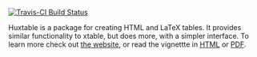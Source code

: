
[![Travis-CI Build Status](https://travis-ci.org/hughjonesd/huxtable.svg?branch=master)](https://travis-ci.org/hughjonesd/huxtable)

<!-- README.md is generated from README.Rmd. Please edit that file -->
Huxtable is a package for creating HTML and LaTeX tables. It provides similar functionality to xtable, but does more, with a simpler interface. To learn more check out [the website](http://hughjonesd.github.io/huxtable), or read the vignettte in [HTML](http://hughjonesd.github.io/huxtable/introduction-to-huxtable.html) or [PDF](http://hughjonesd.github.io/huxtable/introduction-to-huxtable.pdf).
